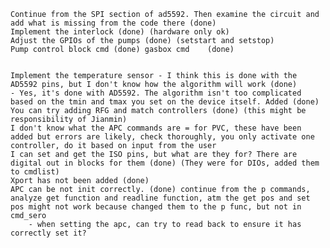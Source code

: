 	Continue from the SPI section of ad5592. Then examine the circuit and add what is missing from the code there (done)
	Implement the interlock (done) (hardware only ok)
	Adjust the GPIOs of the pumps (done) (setstart and setstop)
	Pump control block cmd (done) gasbox cmd	(done)


	Implement the temperature sensor - I think this is done with the AD5592 pins, but I don't know how the algorithm will work (done)
	- Yes, it's done with AD5592. The algorithm isn't too complicated based on the tmin and tmax you set on the device itself. Added (done)
	You can try adding RFG and match controllers (done) (this might be responsibility of Jianmin)
	I don't know what the APC commands are = for PVC, these have been added but errors are likely, check thoroughly, you only activate one controller, do it based on input from the user
	I can set and get the ISO pins, but what are they for? There are digital out in blocks for them (done) (They were for DIOs, added them to cmdlist)
	Xport has not been added (done)
	APC can be not init correctly. (done) continue from the p commands, analyze get function and readline function, atm the get pos and set pos might not work because changed them to the p func, but not in cmd_sero
		- when setting the apc, can try to read back to ensure it has correctly set it?